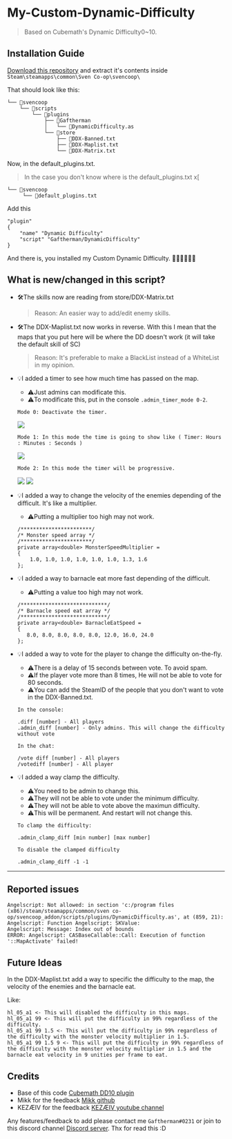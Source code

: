 # My-Custom-Dynamic-Difficulty
> Based on Cubemath's Dynamic Difficulty0~10.

## Installation Guide

[Download this repository](https://github.com/Gaftherman/My-Custom-Dynamic-Difficulty/archive/refs/heads/main.zip) and extract it's contents inside `Steam\steamapps\common\Sven Co-op\svencoop\`

That should look like this:

```
└── 📁svencoop
    └── 📁scripts
        └── 📁plugins
            ├── 📁Gaftherman
            │   └── 📄DynamicDifficulty.as
            └── 📁store
                ├── 📄DDX-Banned.txt
                ├── 📄DDX-Maplist.txt
                └── 📄DDX-Matrix.txt        
```

Now, in the default_plugins.txt. 

> In the case you don't know where is the default_plugins.txt x[
```
└── 📁svencoop
     └── 📄default_plugins.txt
```

Add this
```
"plugin"
{
	"name" "Dynamic Difficulty"
	"script" "Gaftherman/DynamicDifficulty"
} 
```

And there is, you installed my Custom Dynamic Difficulty. 🎉🎉🎉🎉🎉🎉

## What is new/changed in this script?

- 🛠The skills now are reading from store/DDX-Matrix.txt
    > Reason: An easier way to add/edit enemy skills.

- 🛠The DDX-Maplist.txt now works in reverse. With this I mean that the maps that you put here will be where the DD doesn't work (it will take the default skill of SC)
    > Reason: It's preferable to make a BlackList instead of a WhiteList in my opinion.

- 💡I added a timer to see how much time has passed on the map.
    - ⚠️Just admins can modificate this. 
    - ⚠️To modificate this, put in the console `.admin_timer_mode 0-2`.
    ```
    Mode 0: Deactivate the timer.
    ```
    ![](https://i.imgur.com/A5BBHcc.png)
    ```
    Mode 1: In this mode the time is going to show like ( Timer: Hours : Minutes : Seconds )
    ```
    ![](https://i.imgur.com/brOfebH.png)
    ```
    Mode 2: In this mode the timer will be progressive.
    ```
    ![](https://i.imgur.com/8V9uPRc.png)
    ![](https://i.imgur.com/QetOUFh.png)
    
 - 💡I added a way to change the velocity of the enemies depending of the difficult. It's like a multiplier. 
    - ⚠️Putting a multiplier too high may not work.
 
    ```angelscript
    /***********************/
    /* Monster speed array */
    /***********************/
    private array<double> MonsterSpeedMultiplier =
    {
        1.0, 1.0, 1.0, 1.0, 1.0, 1.0, 1.3, 1.6
    };
    ```
  - 💡I added a way to barnacle eat more fast depending of the difficult. 
     - ⚠️Putting a value too high may not work.
     ```angelscript
     /****************************/
     /* Barnacle speed eat array */
     /****************************/
     private array<double> BarnacleEatSpeed =
     {
        8.0, 8.0, 8.0, 8.0, 8.0, 12.0, 16.0, 24.0
     };
     ```
    
  - 💡I added a way to vote for the player to change the difficulty on-the-fly.
    - ⚠️There is a delay of 15 seconds between vote. To avoid spam.
    - ⚠️If the player vote more than 8 times, He will not be able to vote for 80 seconds.
    - ⚠️You can add the SteamID of the people that you don't want to vote in the DDX-Banned.txt.
    
    `In the console:`
    ```
    .diff [number] - All players
    .admin_diff [number] - Only admins. This will change the difficulty without vote
    ```
    `In the chat:`
    ```
    /vote diff [number] - All players
    /votediff [number] - All player
    ```
    
  - 💡I added a way clamp the difficulty.
    - ⚠️You need to be admin to change this.
    - ⚠️They will not be able to vote under the minimum difficulty.
    - ⚠️They will not be able to vote above the maximun difficulty.
    - ⚠️This will be permanent. And restart will not change this.
    
    `To clamp the difficulty:`
    ```
    .admin_clamp_diff [min number] [max number]
    ```
    `To disable the clamped difficulty`
    ```
    .admin_clamp_diff -1 -1
    ```
---

## Reported issues
```
Angelscript: Not allowed: in section 'c:/program files (x86)/steam/steamapps/common/sven co-op/svencoop_addon/scripts/plugins/DynamicDifficulty.as', at (859, 21):
Angelscript: Function Angelscript: SKValue:
Angelscript: Message: Index out of bounds
ERROR: Angelscript: CASBaseCallable::Call: Execution of function '::MapActivate' failed!
```

## Future Ideas

In the DDX-Maplist.txt add a way to specific the difficulty to the map, the velocity of the enemies and the barnacle eat.

Like:
```
hl_05_a1 <- This will disabled the difficulty in this maps.
hl_05_a1 99 <- This will put the difficulty in 99% regardless of the difficulty.
hl_05_a1 99 1.5 <- This will put the difficulty in 99% regardless of the difficulty with the monster velocity multiplier in 1.5.
hl_05_a1 99 1.5 9 <- This will put the difficulty in 99% regardless of the difficulty with the monster velocity multiplier in 1.5 and the barnacle eat velocity in 9 unities per frame to eat.
```

## Credits

* Base of this code [Cubemath DD10 plugin](https://github.com/CubeMath/UCHFastDL2/blob/master/svencoop/scripts/plugins/cubemath/DynamicDifficulty10.as)
* Mikk for the feedback [Mikk github](https://github.com/Mikk155)
* KEZÆIV for the feedback [KEZÆIV youtube channel](https://www.youtube.com/channel/UCV5W8sCs-5EYsnQG4tAfoqg)

Any features/feedback to add please contact me `Gaftherman#0231` or join to this discord channel [Discord server](https://discord.gg/VsNnE3A7j8).
Thx for read this :D
